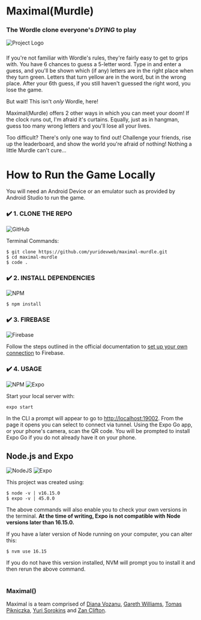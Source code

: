 # Maximal(Murdle)

### The Wordle clone everyone's _DYING_ to play

![Project Logo](https://github.com/yuridevweb/maximal-murdle/blob/main/assets/murdle-logo.png)

###

If you're not familiar with Wordle's rules, they're fairly easy to get to grips with. You have 6 chances to guess a 5-letter word. Type in and enter a guess, and you'll be shown which (if any) letters are in the right place when they turn green. Letters that turn yellow are in the word, but in the wrong place. After your 6th guess, if you still haven't guessed the right word, you lose the game.

But wait! This isn't _only_ Wordle, here!

Maximal(Murdle) offers 2 other ways in which you can meet your doom! If the clock runs out, I'm afraid it's curtains. Equally, just as in hangman, guess too many wrong letters and you'll lose all your lives.

Too difficult? There's only one way to find out! Challenge your friends, rise up the leaderboard, and show the world you're afraid of nothing! Nothing a little Murdle can't cure...

# How to Run the Game Locally

You will need an Android Device or an emulator such as provided by Android Studio to run the game.

### ✔️ 1. CLONE THE REPO

![GitHub](https://img.shields.io/badge/github-%23121011.svg?style=for-the-badge&logo=github&logoColor=white)

Terminal Commands:

```
$ git clone https://github.com/yuridevweb/maximal-murdle.git
$ cd maximal-murdle
$ code .
```

### ✔️ 2. INSTALL DEPENDENCIES

![NPM](https://img.shields.io/badge/NPM-%23000000.svg?style=for-the-badge&logo=npm&logoColor=white)

```
$ npm install
```

### ✔️ 3. FIREBASE

![Firebase](https://img.shields.io/badge/firebase-%23039BE5.svg?style=for-the-badge&logo=firebase)

Follow the steps outlined in the official documentation to [set up your own connection](https://firebase.google.com/docs/auth/web/start) to Firebase.

### ✔️ 4. USAGE

![NPM](https://img.shields.io/badge/NPM-%23000000.svg?style=for-the-badge&logo=npm&logoColor=white) ![Expo](https://img.shields.io/badge/expo-1C1E24?style=for-the-badge&logo=expo&logoColor=#D04A37)

Start your local server with:

```
expo start
```

In the CLI a prompt will appear to go to [http://localhost:19002](http://localhost:19002). From the page it opens you can select to connect via tunnel. Using the Expo Go app, or your phone's camera, scan the QR code. You will be prompted to install Expo Go if you do not already have it on your phone.

## Node.js and Expo

![NodeJS](https://img.shields.io/badge/node.js-6DA55F?style=for-the-badge&logo=node.js&logoColor=white) ![Expo](https://img.shields.io/badge/expo-1C1E24?style=for-the-badge&logo=expo&logoColor=#D04A37)

This project was created using:

```
$ node -v | v16.15.0
$ expo -v | 45.0.0
```

The above commands will also enable you to check your own versions in the terminal. **At the time of writing, Expo is not compatible with Node versions later than 16.15.0.**

If you have a later version of Node running on your computer, you can alter this:

```
$ nvm use 16.15
```

If you do not have this version installed, NVM will prompt you to install it and then rerun the above command.

#
### Maximal()

Maximal is a team comprised of [Diana Vozanu](https://github.com/dianavoz), [Gareth Williams](https://github.com/garethrwilliams), [Tomas Pikniczka](https://github.com/piknik1979), [Yuri Sorokins](https://github.com/yuridevweb) and [Zan Clifton](https://github.com/ZanClifton).
